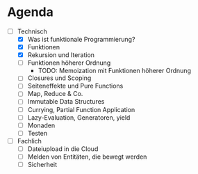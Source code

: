 # Agenda

- [ ] Technisch
  - [x] Was ist funktionale Programmierung?
  - [x] Funktionen
  - [x] Rekursion und Iteration
  - [ ] Funktionen höherer Ordnung
    - TODO: Memoization mit Funktionen höherer Ordnung
  - [ ] Closures und Scoping
  - [ ] Seiteneffekte und Pure Functions
  - [ ] Map, Reduce & Co.
  - [ ] Immutable Data Structures
  - [ ] Currying, Partial Function Application
  - [ ] Lazy-Evaluation, Generatoren, yield
  - [ ] Monaden
  - [ ] Testen

- [ ] Fachlich
  - [ ] Dateiupload in die Cloud
  - [ ] Melden von Entitäten, die bewegt werden
  - [ ] Sicherheit
